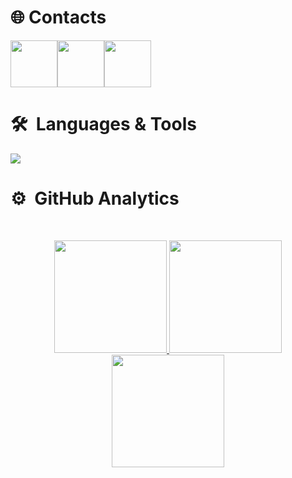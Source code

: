 
# 🌐&nbsp;Contacts 
<div style="display: flex; align-items: center;">
  <a href="mailto:shiawaseu@proton.me" target="_blank">
    <img src="https://go-skill-icons.vercel.app/api/icons?i=gmail" height="75em" width="75rem"/>
  </a>
  <a href="https://discord.com/users/1115643711666278521" target="_blank">
    <img src="https://go-skill-icons.vercel.app/api/icons?i=discord" height="75em" width="75rem"/>
  </a>
  <a href="https://v3rm.net/members/shiawase.12118/" target="_blank">
    <img src="https://cdn.s-studs.com/favicon.ico" height="75em" width="75rem"/>
  </a>
</div>

# 🛠 &nbsp;Languages & Tools
<p align="left"> <a href="https://github.com/shiawaseu"><img src="https://go-skill-icons.vercel.app/api/icons?i=cs,javascript,nodejs,typescript,python,luau,lua,astro,next,react,vscode,visualstudio"> </a> </p>


# ⚙️ &nbsp;GitHub Analytics

<br/><p align="center">
<a href="https://github.com/shiawaseu">
  <img height="180em" src="http://github-profile-summary-cards.vercel.app/api/cards/profile-details?username=shiawaseu&theme=tokyonight"/>
  <img height="180em" src="http://github-profile-summary-cards.vercel.app/api/cards/repos-per-language?username=shiawaseu&theme=tokyonight"/>
  <img height="180em" src="http://github-profile-summary-cards.vercel.app/api/cards/stats?username=shiawaseu&theme=tokyonight"/>
</a>
</p>
